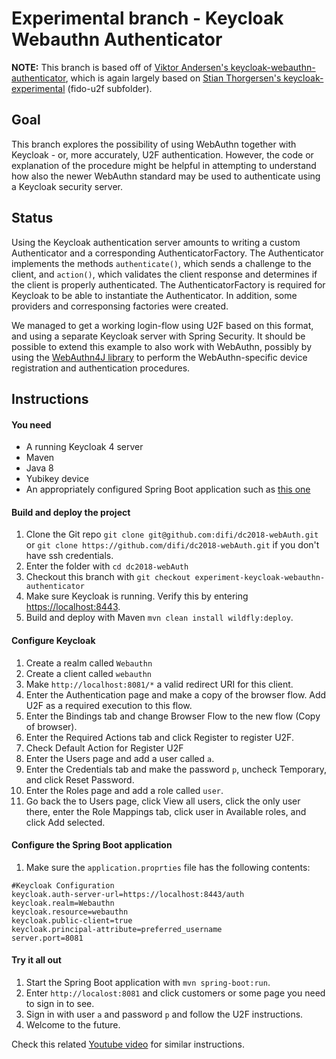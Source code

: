 # Experimental branch - Keycloak Webauthn Authenticator

**NOTE:** This branch is based off of [Viktor Andersen's keycloak-webauthn-authenticator](https://github.com/viktorfa/keycloak-webauthn-authenticator), which is again largely based on [Stian Thorgersen's keycloak-experimental](https://github.com/stianst/keycloak-experimental) (fido-u2f subfolder).

## Goal

This branch explores the possibility of using WebAuthn together with Keycloak - or, more accurately, U2F authentication. However, the code or explanation of the procedure might be helpful in attempting to understand how also the newer WebAuthn standard may be used to authenticate using a Keycloak security server.

## Status

Using the Keycloak authentication server amounts to writing a custom Authenticator and a corresponding AuthenticatorFactory. The Authenticator implements the methods `authenticate()`, which sends a challenge to the client, and `action()`, which validates the client response and determines if the client is properly authenticated. The AuthenticatorFactory is required for Keycloak to be able to instantiate the Authenticator. In addition, some providers and corresponsing factories were created.

We managed to get a working login-flow using U2F based on this format, and using a separate Keycloak server with Spring Security. It should be possible to extend this example to also work with WebAuthn, possibly by using the [WebAuthn4J library]() to perform the WebAuthn-specific device registration and authentication procedures.

## Instructions

#### You need
* A running Keycloak 4 server
* Maven
* Java 8
* Yubikey device
* An appropriately configured Spring Boot application such as [this one](https://github.com/difi/dc18-webAuth)

#### Build and deploy the project
1. Clone the Git repo `git clone git@github.com:difi/dc2018-webAuth.git` or `git clone https://github.com/difi/dc2018-webAuth.git` if you don't have ssh credentials.
2. Enter the folder with `cd dc2018-webAuth`
3. Checkout this branch with `git checkout experiment-keycloak-webauthn-authenticator`
4. Make sure Keycloak is running. Verify this by entering [https://localhost:8443](https://localhost:8443).
5. Build and deploy with Maven `mvn clean install wildfly:deploy`.


#### Configure Keycloak
1. Create a realm called `Webauthn`
2. Create a client called `webauthn`
3. Make `http://localhost:8081/*` a valid redirect URI for this client.
4. Enter the Authentication page and make a copy of the browser flow. Add U2F as a required execution to this flow. 
5. Enter the Bindings tab and change Browser Flow to the new flow (Copy of browser).
6. Enter the Required Actions tab and click Register to register U2F.
7. Check Default Action for Register U2F
8. Enter the Users page and add a user called `a`.
9. Enter the Credentials tab and make the password `p`, uncheck Temporary, and click Reset Password.
10. Enter the Roles page and add a role called `user`.
11. Go back the to Users page, click View all users, click the only user there, enter the Role Mappings tab, click user in Available roles, and click Add selected.


#### Configure the Spring Boot application
1. Make sure the `application.proprties` file has the following contents:
```
#Keycloak Configuration
keycloak.auth-server-url=https://localhost:8443/auth
keycloak.realm=Webauthn
keycloak.resource=webauthn
keycloak.public-client=true
keycloak.principal-attribute=preferred_username
server.port=8081
```

#### Try it all out
1. Start the Spring Boot application with `mvn spring-boot:run`.
2. Enter `http://localost:8081` and click customers or some page you need to sign in to see.
3. Sign in with user `a` and password `p` and follow the U2F instructions.
4. Welcome to the future.

Check this related [Youtube video](https://www.youtube.com/watch?v=hKa5qMbc5u4) for similar instructions.
